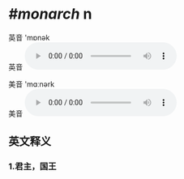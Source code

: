 # ***\#monarch*** n
英音 'mɒnək  
英音
<audio src="./media/monarch1_AAC.aac" controls="controls"></audio>

美音 'mɑːnərk  
美音
<audio src="./media/monarch2_AAC.aac" controls="controls"></audio>



  

英文释义
---
### 1.**君主，国王**  


